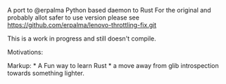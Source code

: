 A port to @erpalma Python based daemon to Rust 
For the original and probably allot safer to use version please see
https://github.com/erpalma/lenovo-throttling-fix.git

This is a work in progress and still doesn't compile.

Motivations:
    
Markup:    * A Fun way to learn Rust
           * a move away from glib introspection towards something lighter.


